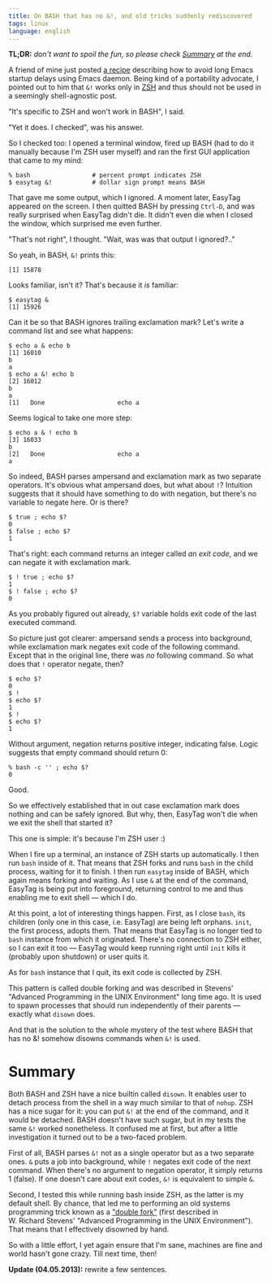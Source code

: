 ```yaml
---
title: On BASH that has no &!, and old tricks suddenly rediscovered
tags: linux
language: english
---
```


**TL;DR:** *don't want to spoil the fun, so please check [Summary](#summary) at
the end.*

A friend of mine just posted [a
recipe](http://bytopia.org/2013/03/13/using-emacs-as-default-system-editor/)
describing how to avoid long Emacs startup delays using Emacs daemon. Being kind
of a portability advocate, I pointed out to him that `&!` works only in
[ZSH](http://zsh.org) and thus should not be used in a seemingly shell-agnostic
post.

"It's specific to ZSH and won't work in BASH", I said.

"Yet it does. I checked", was his answer.

So I checked too: I opened a terminal window, fired up BASH (had to do it
manually because I'm ZSH user myself) and ran the first GUI application that
came to my mind:

    % bash                 # percent prompt indicates ZSH
    $ easytag &!           # dollar sign prompt means BASH

That gave me some output, which I ignored. A moment later, EasyTag appeared on
the screen. I then quitted BASH by pressing `Ctrl-D`, and was really surprised
when EasyTag didn't die. It didn't even die when I closed the window, which
surprised me even further.

"That's not right", I thought. "Wait, was was that output I ignored?.."

So yeah, in BASH, `&!` prints this:

    [1] 15878

Looks familiar, isn't it? That's because it *is* familiar:

    $ easytag &
    [1] 15926

Can it be so that BASH ignores trailing exclamation mark? Let's write a command
list and see what happens:

    $ echo a & echo b
    [1] 16010
    b
    a
    $ echo a &! echo b
    [2] 16012
    b
    a
    [1]   Done                    echo a

Seems logical to take one more step:

    $ echo a & ! echo b
    [3] 16033
    b
    [2]   Done                    echo a
    a

So indeed, BASH parses ampersand and exclamation mark as two separate operators.
It's obvious what ampersand does, but what about `!`? Intuition suggests that it
should have something to do with negation, but there's no variable to negate
here. Or is there?

    $ true ; echo $?
    0
    $ false ; echo $?
    1

That's right: each command returns an integer called *an exit code*, and we can
negate it with exclamation mark.


    $ ! true ; echo $?
    1
    $ ! false ; echo $?
    0

As you probably figured out already, `$?` variable holds exit code of the last
executed command.

So picture just got clearer: ampersand sends a process into background, while
exclamation mark negates exit code of the following command. Except that in the
original line, there was *no* following command. So what does that `!` operator
negate, then?

    $ echo $?
    0
    $ !
    $ echo $?
    1
    $ !
    $ echo $?
    1

Without argument, negation returns positive integer, indicating false. Logic
suggests that empty command should return 0:

    % bash -c '' ; echo $?
    0

Good.

So we effectively established that in out case exclamation mark does nothing and
can be safely ignored. But why, then, EasyTag won't die when we exit the shell
that started it?

This one is simple: it's because I'm ZSH user :)

When I fire up a terminal, an instance of ZSH starts up automatically. I then
run `bash` inside of it. That means that ZSH forks and runs `bash` in the child
process, waiting for it to finish. I then run `easytag` inside of BASH, which
again means forking and waiting. As I use `&` at the end of the command, EasyTag
is being put into foreground, returning control to me and thus enabling me to
exit shell — which I do.

At this point, a lot of interesting things happen. First, as I close `bash`, its
children (only one in this case, i.e. EasyTag) are being left orphans. `init`,
the first process, adopts them. That means that EasyTag is no longer tied to
`bash` instance from which it originated. There's no connection to ZSH either,
so I can exit it too — EasyTag would keep running right until `init` kills it
(probably upon shutdown) or user quits it.

As for `bash` instance that I quit, its exit code is collected by ZSH.

This pattern is called double forking and was described in Stevens' "Advanced
Programming in the UNIX Environment" long time ago. It is used to spawn
processes that should run independently of their parents — exactly what `disown`
does.

And that is the solution to the whole mystery of the test where BASH that has
no &! somehow disowns commands when `&!` is used.

# Summary

Both BASH and ZSH have a nice builtin called `disown`. It enables user to detach
process from the shell in a way much similar to that of `nohup`. ZSH has a nice
sugar for it: you can put `&!` at the end of the command, and it would be
detached. BASH doesn't have such sugar, but in my tests the same `&!` worked
nonetheless. It confused me at first, but after a little investigation it turned
out to be a two-faced problem.

First of all, BASH parses `&!` not as a single operator but as a two separate
ones. `&` puts a job into background, while `!` negates exit code of the next
command. When there's no argument to negation operator, it simply returns 1
(false). If one doesn't care about exit codes, `&!` is equivalent to simple `&`.

Second, I tested this while running bash inside ZSH, as the latter is my default
shell. By chance, that led me to performing an old systems programming trick
known as a ["double
fork"](http://thinkiii.blogspot.com/2009/12/double-fork-to-avoid-zombie-process.html)
(first described in W. Richard Stevens' "Advanced Programming in the UNIX
Environment"). That means that I effectively disowned by hand.

So with a little effort, I yet again ensure that I'm sane, machines are fine and
world hasn't gone crazy. Till next time, then!

**Update (04.05.2013):** rewrite a few sentences.
